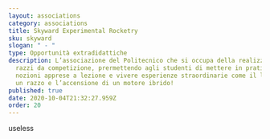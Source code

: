 ```yaml
---
layout: associations
category: associations
title: Skyward Experimental Rocketry
sku: skyward
slogan: " - "
type: Opportunità extradidattiche
description: L’associazione del Politecnico che si occupa della realizzazione di
  razzi da competizione, prermettendo agli studenti di mettere in pratica le
  nozioni apprese a lezione e vivere esperienze straordinarie come il lancio di
  un razzo e l’accensione di un motore ibrido!
published: true
date: 2020-10-04T21:32:27.959Z
order: 20
---
```

useless